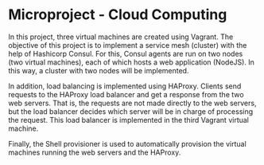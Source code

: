 # Microproject - Cloud Computing

In this project, three virtual machines are created using Vagrant. The objective of this project is to implement a service mesh (cluster) with the help of Hashicorp Consul. For this, Consul agents are run on two nodes (two virtual machines), each of which hosts a web application (NodeJS). In this way, a cluster with two nodes will be implemented. 

In addition, load balancing is implemented using HAProxy. Clients send requests to the HAProxy load balancer and get a response from the two web servers. That is, the requests are not made directly to the web servers, but the load balancer decides which server will be in charge of processing the request. This load balancer is implemented in the third Vagrant virtual machine. 

Finally, the Shell provisioner is used to automatically provision the virtual machines running the web servers and the HAProxy.
